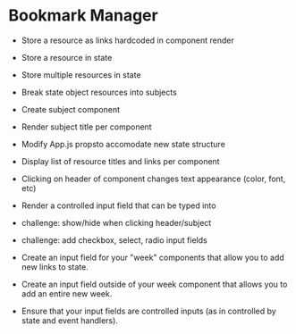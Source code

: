 # Bookmark Manager

* Store a resource as links hardcoded in component render
* Store a resource in state
* Store multiple resources in state
* Break state object resources into subjects
* Create subject component
* Render subject title per component
* Modify App.js propsto accomodate new state structure
* Display list of resource titles and links per component

* Clicking on header of component changes text appearance (color, font, etc)
* Render a controlled input field that can be typed into



- challenge: show/hide when clicking header/subject
- challenge: add checkbox, select, radio input fields

- Create an input field for your "week" components that allow you to add new links to state.
- Create an input field outside of your week component that allows you to add an entire new week.
- Ensure that your input fields are controlled inputs (as in controlled by state and event handlers).







